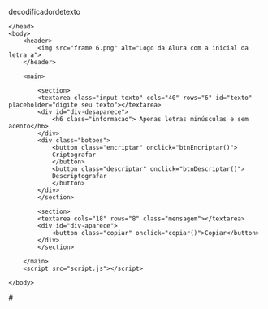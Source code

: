 decodificadordetexto
<!DOCTYPE html>
<html lang="pt-BR">
	<head>
		<meta charset="utf-8">
		<meta http-equiv="X-UA-Compatible" content="IE=edge">
		<meta name="viewport" content="width=device-width, initial-scale=1.0">
		<link href="https://fonts.googleapis.com/css2?family=Inter&display=swap" rel="stylesheet">
		<link rel="stylesheet" href="desafio-de-codificacao.css">
		<title>Decodificador</title>
		
	</head>
	<body>
		<header>
			<img src="frame 6.png" alt="Logo da Alura com a inicial da letra a">
		</header>

		<main>

			<section>
			<textarea class="input-texto" cols="40" rows="6" id="texto" placeholder="digite seu texto"></textarea>
			<div id="div-desaparece">
				<h6 class="informacao"> Apenas letras minúsculas e sem acento</h6>
			</div>
			<div class="botoes">
				<button class="encriptar" onclick="btnEncriptar()">
				Criptografar
				</button>
				<button class="descriptar" onclick="btnDescriptar()">
				Descriptografar
				</button>
			</div>
			</section>

			<section>
			<textarea cols="18" rows="8" class="mensagem"></textarea>
			<div id="div-aparece">
				<button class="copiar" onclick="copiar()">Copiar</button>
			</div>
			</section>
			
		</main>
		<script src="script.js"></script>

	</body>
</html>
#
